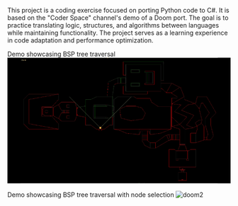 This project is a coding exercise focused on porting Python code to C#. It is based on the "Coder Space" channel's demo of a Doom port. The goal is to practice translating logic, structures, and algorithms between languages while maintaining functionality. The project serves as a learning experience in code adaptation and performance optimization.



Demo showcasing BSP tree traversal
![doom1](/sreenshots/demo1.gif)


Demo showcasing BSP tree traversal with node selection
![doom2](/sreenshots/demo2.gif)
